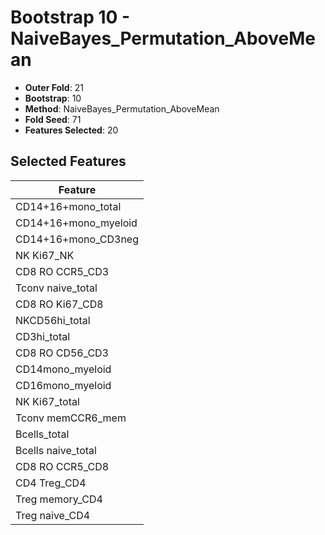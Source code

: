 # Bootstrap 10 - NaiveBayes_Permutation_AboveMean

- **Outer Fold**: 21
- **Bootstrap**: 10
- **Method**: NaiveBayes_Permutation_AboveMean
- **Fold Seed**: 71
- **Features Selected**: 20

## Selected Features

| Feature |
|---------|
| CD14+16+mono_total |
| CD14+16+mono_myeloid |
| CD14+16+mono_CD3neg |
| NK Ki67_NK |
| CD8 RO CCR5_CD3 |
| Tconv naive_total |
| CD8 RO Ki67_CD8 |
| NKCD56hi_total |
| CD3hi_total |
| CD8 RO CD56_CD3 |
| CD14mono_myeloid |
| CD16mono_myeloid |
| NK Ki67_total |
| Tconv memCCR6_mem |
| Bcells_total |
| Bcells naive_total |
| CD8 RO CCR5_CD8 |
| CD4 Treg_CD4 |
| Treg memory_CD4 |
| Treg naive_CD4 |

